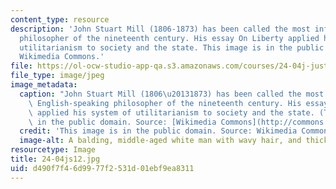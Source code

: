 ```yaml
---
content_type: resource
description: 'John Stuart Mill (1806-1873) has been called the most influential English-speaking
  philosopher of the nineteenth century. His essay On Liberty applied his system of
  utilitarianism to society and the state. This image is in the public domain. Source:
  Wikimedia Commons.'
file: https://ol-ocw-studio-app-qa.s3.amazonaws.com/courses/24-04j-justice-spring-2012/d490f7f46d9977f2531d01ebf9ea8311_24-04js12.jpg
file_type: image/jpeg
image_metadata:
  caption: "John Stuart Mill (1806\u20131873) has been called the most influential\
    \ English-speaking philosopher of the nineteenth century. His essay _On Liberty_\
    \ applied his system of utilitarianism to society and the state. (This image is\
    \ in the public domain. Source: [Wikimedia Commons](http://commons.wikimedia.org/wiki/File:JohnStuartMill.jpg).)"
  credit: 'This image is in the public domain. Source: Wikimedia Commons.'
  image-alt: A balding, middle-aged white man with wavy hair, and thick sideburns.
resourcetype: Image
title: 24-04js12.jpg
uid: d490f7f4-6d99-77f2-531d-01ebf9ea8311
---
```

